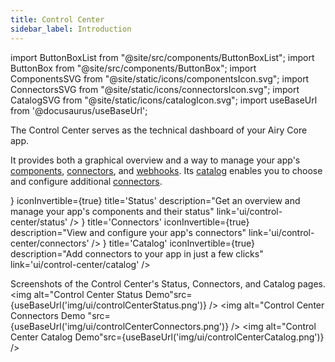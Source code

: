 ```yaml
---
title: Control Center
sidebar_label: Introduction
---
```


import ButtonBoxList from "@site/src/components/ButtonBoxList";
import ButtonBox from "@site/src/components/ButtonBox";
import ComponentsSVG from "@site/static/icons/componentsIcon.svg";
import ConnectorsSVG from "@site/static/icons/connectorsIcon.svg";
import CatalogSVG from "@site/static/icons/catalogIcon.svg";
import useBaseUrl from '@docusaurus/useBaseUrl';

The Control Center serves as the technical dashboard of your Airy Core app.

It provides both a graphical overview and a way to manage your app's [components](/getting-started/components), [connectors](connectors), and [webhooks](/api/webhook). Its [catalog](catalog) enables you to choose and configure additional [connectors](connectors).

<ButtonBoxList>
    <ButtonBox
        icon={<ComponentsSVG />}
        iconInvertible={true}
        title='Status'
        description="Get an overview and manage your app's components and their status"
        link='ui/control-center/status'
    />
    <ButtonBox
        icon={<ConnectorsSVG />}
        title='Connectors'
        iconInvertible={true}
        description="View and configure your app's connectors"
        link='ui/control-center/connectors'
    />
     <ButtonBox
        icon={<CatalogSVG />}
        title='Catalog'
        iconInvertible={true}
        description="Add connectors to your app in just a few clicks"
        link='ui/control-center/catalog'
    />
</ButtonBoxList>

<br />

Screenshots of the Control Center's Status, Connectors, and Catalog pages.
<img alt="Control Center Status Demo"src={useBaseUrl('img/ui/controlCenterStatus.png')} />
<img alt="Control Center Connectors Demo "src={useBaseUrl('img/ui/controlCenterConnectors.png')} />
<img alt="Control Center Catalog Demo"src={useBaseUrl('img/ui/controlCenterCatalog.png')} />
